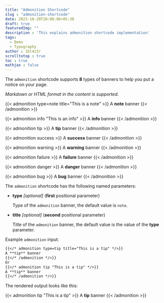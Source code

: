 ```yaml
---
title: "Admonition Shortcode"
slug : "admonition-shortcode"
date: 2023-10-20T20:06:06+05:30
draft: true
featuredImg: ""
description : 'This explains admonition shortcode implementation'
tags:
  - Demo
  - Typography
author : 1bl4z3r
scrolltotop : true
toc : true
mathjax : false
---
```


The `admonition` shortcode supports **8** types of banners to help you put a notice on your page.

*Markdown or HTML format in the content is supported.*

{{< admonition type=note title="This is a note" >}}
A **note** banner
{{< /admonition >}}

{{< admonition info "This is an info" >}}
A **info** banner
{{< /admonition >}}

{{< admonition tip >}}
A **tip** banner
{{< /admonition >}}

{{< admonition success >}}
A **success** banner
{{< /admonition >}}

{{< admonition warning >}}
A **warning** banner
{{< /admonition >}}

{{< admonition failure >}}
A **failure** banner
{{< /admonition >}}

{{< admonition danger >}}
A **danger** banner
{{< /admonition >}}

{{< admonition bug >}}
A **bug** banner
{{< /admonition >}}

The `admonition` shortcode has the following named parameters:

* **type** *[optional]* (**first** positional parameter)

    Type of the `admonition` banner, the default value is `note`.

* **title** *[optional]* (**second** positional parameter)

    Title of the `admonition` banner, the default value is the value of the **type** parameter.

Example `admonition` input:

```markdown
{{</* admonition type=tip title="This is a tip" */>}}
A **tip** banner
{{</* /admonition */>}}
Or
{{</* admonition tip "This is a tip" */>}}
A **tip** banner
{{</* /admonition */>}}
```

The rendered output looks like this:

{{< admonition tip "This is a tip" >}}
A **tip** banner
{{< /admonition >}}
